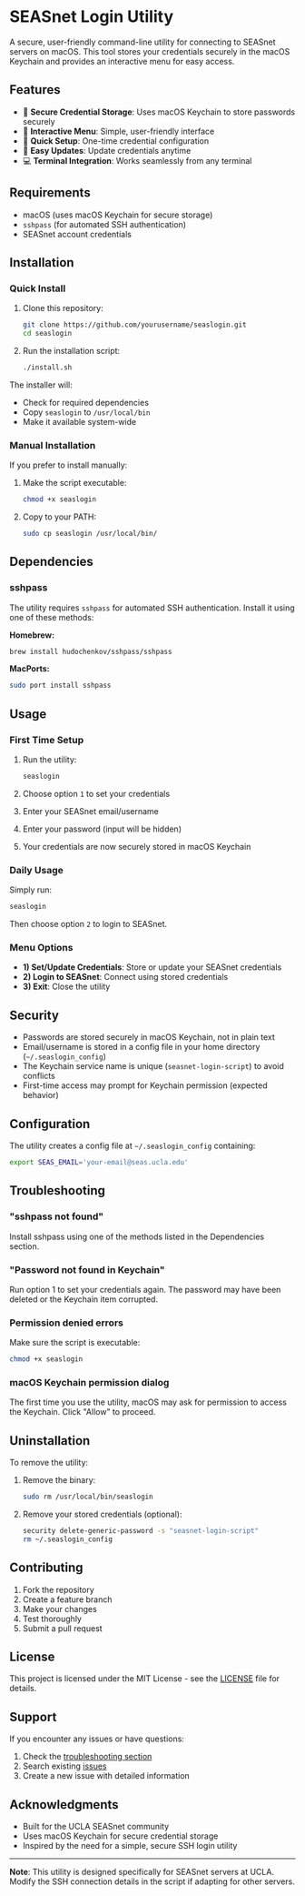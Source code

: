# SEASnet Login Utility

A secure, user-friendly command-line utility for connecting to SEASnet servers on macOS. This tool stores your credentials securely in the macOS Keychain and provides an interactive menu for easy access.

## Features

- 🔐 **Secure Credential Storage**: Uses macOS Keychain to store passwords securely
- 🎯 **Interactive Menu**: Simple, user-friendly interface
- 🚀 **Quick Setup**: One-time credential configuration
- 🔄 **Easy Updates**: Update credentials anytime
- 💻 **Terminal Integration**: Works seamlessly from any terminal

## Requirements

- macOS (uses macOS Keychain for secure storage)
- `sshpass` (for automated SSH authentication)
- SEASnet account credentials

## Installation

### Quick Install

1. Clone this repository:
   ```bash
   git clone https://github.com/yourusername/seaslogin.git
   cd seaslogin
   ```

2. Run the installation script:
   ```bash
   ./install.sh
   ```

The installer will:
- Check for required dependencies
- Copy `seaslogin` to `/usr/local/bin`
- Make it available system-wide

### Manual Installation

If you prefer to install manually:

1. Make the script executable:
   ```bash
   chmod +x seaslogin
   ```

2. Copy to your PATH:
   ```bash
   sudo cp seaslogin /usr/local/bin/
   ```

## Dependencies

### sshpass

The utility requires `sshpass` for automated SSH authentication. Install it using one of these methods:

**Homebrew:**
```bash
brew install hudochenkov/sshpass/sshpass
```

**MacPorts:**
```bash
sudo port install sshpass
```

## Usage

### First Time Setup

1. Run the utility:
   ```bash
   seaslogin
   ```

2. Choose option `1` to set your credentials
3. Enter your SEASnet email/username
4. Enter your password (input will be hidden)
5. Your credentials are now securely stored in macOS Keychain

### Daily Usage

Simply run:
```bash
seaslogin
```

Then choose option `2` to login to SEASnet.

### Menu Options

- **1) Set/Update Credentials**: Store or update your SEASnet credentials
- **2) Login to SEASnet**: Connect using stored credentials
- **3) Exit**: Close the utility

## Security

- Passwords are stored securely in macOS Keychain, not in plain text
- Email/username is stored in a config file in your home directory (`~/.seaslogin_config`)
- The Keychain service name is unique (`seasnet-login-script`) to avoid conflicts
- First-time access may prompt for Keychain permission (expected behavior)

## Configuration

The utility creates a config file at `~/.seaslogin_config` containing:
```bash
export SEAS_EMAIL='your-email@seas.ucla.edu'
```

## Troubleshooting

### "sshpass not found"
Install sshpass using one of the methods listed in the Dependencies section.

### "Password not found in Keychain"
Run option 1 to set your credentials again. The password may have been deleted or the Keychain item corrupted.

### Permission denied errors
Make sure the script is executable:
```bash
chmod +x seaslogin
```

### macOS Keychain permission dialog
The first time you use the utility, macOS may ask for permission to access the Keychain. Click "Allow" to proceed.

## Uninstallation

To remove the utility:

1. Remove the binary:
   ```bash
   sudo rm /usr/local/bin/seaslogin
   ```

2. Remove your stored credentials (optional):
   ```bash
   security delete-generic-password -s "seasnet-login-script"
   rm ~/.seaslogin_config
   ```

## Contributing

1. Fork the repository
2. Create a feature branch
3. Make your changes
4. Test thoroughly
5. Submit a pull request

## License

This project is licensed under the MIT License - see the [LICENSE](LICENSE) file for details.

## Support

If you encounter any issues or have questions:

1. Check the [troubleshooting section](#troubleshooting)
2. Search existing [issues](https://github.com/yourusername/seaslogin/issues)
3. Create a new issue with detailed information

## Acknowledgments

- Built for the UCLA SEASnet community
- Uses macOS Keychain for secure credential storage
- Inspired by the need for a simple, secure SSH login utility

---

**Note**: This utility is designed specifically for SEASnet servers at UCLA. Modify the SSH connection details in the script if adapting for other servers.
